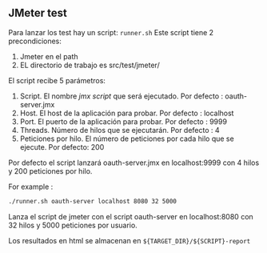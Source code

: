 JMeter test
------------
Para lanzar los test hay un script: `runner.sh`
Este script tiene 2 precondiciones:

1. Jmeter en el path
2. EL directorio de trabajo es src/test/jmeter/

El script recibe 5 parámetros:

1. Script. El nombre _jmx script_ que será ejecutado. Por defecto : oauth-server.jmx
2. Host. El host de la aplicación para probar. Por defecto : localhost
3. Port. El puerto de la aplicación para probar. Por defecto : 9999
4. Threads. Número de hilos que se ejecutarán. Por defecto : 4
5. Peticiones por hilo. El número de peticiones por cada hilo que se ejecute. Por defecto: 200

Por defecto el script lanzará oauth-server.jmx en localhost:9999 con 4 hilos y 200 peticiones por hilo.

For example :
```bash
./runner.sh oauth-server localhost 8080 32 5000
```

Lanza el script de jmeter con el script oauth-server en localhost:8080 con 32 hilos y 5000 peticiones por usuario.

Los resultados en html se almacenan en `${TARGET_DIR}/${SCRIPT}-report`
